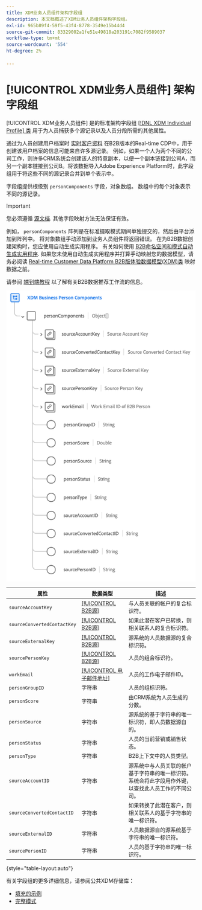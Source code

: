 ```yaml
---
title: XDM业务人员组件架构字段组
description: 本文档概述了XDM业务人员组件架构字段组。
exl-id: 965b89f4-59f5-43f4-8778-3549e15b44d4
source-git-commit: 83329002a1fe51e49818a203191c7082f9589037
workflow-type: tm+mt
source-wordcount: '554'
ht-degree: 2%

---
```


# [!UICONTROL XDM业务人员组件] 架构字段组

[!UICONTROL XDM业务人员组件] 是的标准架构字段组 [[!DNL XDM Individual Profile] 类](../../classes/individual-profile.md) 用于为人员捕获多个源记录以及人员分段所需的其他属性。

通过为人员创建用户档案时 [实时客户资料](../../../profile/home.md) 在B2B版本的Real-time CDP中，用于创建该用户档案的信息可能来自许多源记录。 例如，如果一个人为两个不同的公司工作，则许多CRM系统会创建该人的特意副本，以便一个副本链接到公司A，而另一个副本链接到公司B。将该数据导入Adobe Experience Platform时，此字段组用于将这些不同的源记录合并到单个表示中。

字段组提供根级别 `personComponents` 字段，对象数组。 数组中的每个对象表示不同的源记录。

>[!IMPORTANT]
>
>您必须遵循 [源文档](../../../rtcdp/sources/b2b.md). 其他字段映射方法无法保证有效。
>
>例如， `personComponents` 阵列是在标准摄取模式期间单独提交的，然后由平台添加到阵列中。 将对象数组手动添加到业务人员组件将返回错误。
>在为B2B数据创建架构时，您应使用自动生成实用程序。 有关如何使用 [B2B命名空间和模式自动生成实用程序](../../../sources/connectors/adobe-applications/marketo/marketo-namespaces.md). 如果您未使用自动生成实用程序并打算手动映射您的数据模型，请务必阅读 [Real-time Customer Data Platform B2B版体验数据模型(XDM)类](../../../rtcdp/schemas/b2b.md) 映射数据之前。
>
>请参阅 [端到端教程](../../../rtcdp/b2b-tutorial.md) 以了解有关B2B数据推荐工作流的信息。

![](../../images/field-groups/business-person-components.png)

| 属性 | 数据类型 | 描述 |
| --- | --- | --- |
| `sourceAccountKey` | [[!UICONTROL B2B源]](../../data-types/b2b-source.md) | 与人员关联的帐户的复合标识符。 |
| `sourceConvertedContactKey` | [[!UICONTROL B2B源]](../../data-types/b2b-source.md) | 如果此潜在客户已转换，则相关联系人的复合标识符。 |
| `sourceExternalKey` | [[!UICONTROL B2B源]](../../data-types/b2b-source.md) | 源系统的人员数据源的复合标识符。 |
| `sourcePersonKey` | [[!UICONTROL B2B源]](../../data-types/b2b-source.md) | 人员的组合标识符。 |
| `workEmail` | [[!UICONTROL 电子邮件地址]](../../data-types/b2b-source.md) | 人员的工作电子邮件ID。 |
| `personGroupID` | 字符串 | 人员的组标识符。 |
| `personScore` | 字符串 | 由CRM系统为人员生成的分数。 |
| `personSource` | 字符串 | 源系统的基于字符串的唯一标识符，即人员数据源自的。 |
| `personStatus` | 字符串 | 人员的当前营销或销售状态。 |
| `personType` | 字符串 | B2B上下文中的人员类型。 |
| `sourceAccountID` | 字符串 | 源系统中与人员关联的帐户基于字符串的唯一标识符。 系统会将此字段用作外键，以查找此人员工作的不同公司。 |
| `sourceConvertedContactID` | 字符串 | 如果转换了此潜在客户，则相关联系人的基于字符串的唯一标识符。 |
| `sourceExternalID` | 字符串 | 人员数据源自的源系统基于字符串的唯一标识符。 |
| `sourcePersonID` | 字符串 | 人员的基于字符串的唯一标识符。 |

{style=&quot;table-layout:auto&quot;}

有关字段组的更多详细信息，请参阅公共XDM存储库：

* [填充的示例](https://github.com/adobe/xdm/blob/master/components/fieldgroups/profile/b2b-person-components.example.1.json)
* [完整模式](https://github.com/adobe/xdm/blob/master/components/fieldgroups/profile/b2b-person-components.schema.json)
